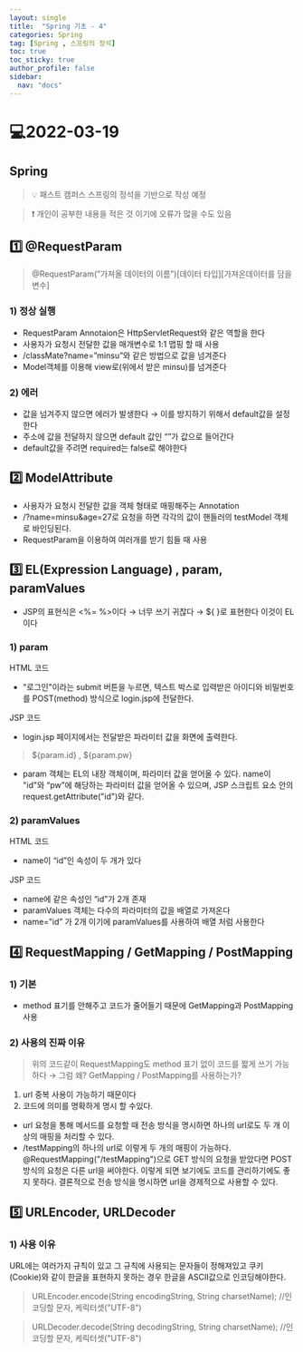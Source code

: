 ```yaml
---
layout: single
title:  "Spring 기초 - 4"
categories: Spring
tag: [Spring , 스프링의 정석]
toc: true
toc_sticky: true
author_profile: false
sidebar:
  nav: "docs"
---
```


# 💻2022-03-19

## Spring

<!--Quote-->
> 💡 패스트 캠퍼스 스프링의 정석을 기반으로 작성 예정

> ❗ 개인이 공부한 내용을 적은 것 이기에 오류가 많을 수도 있음



## 1️⃣ @RequestParam

> @RequestParam(”가져올 데이터의 이름”)[데이터 타입][가져온데이터를 담을 변수]


### 1) 정상 실행

<script src="https://gist.github.com/kimyeong96/239d15115131691ae4fa1df5f58cbf27.js"></script>

- RequestParam Annotaion은 HttpServletRequest와 같은 역할을 한다
- 사용자가 요청시 전달한 값을 매개변수로 1:1 맵핑 할 때 사용
- /classMate?name=”minsu”와 같은 방법으로 값을 넘겨준다
- Model객체를 이용해 view로(위에서 받은 minsu)를 넘겨준다

### 2) 에러

<script src="https://gist.github.com/kimyeong96/a8bb3183c9087d4628b1398d554d8f4d.js"></script>

- 값을 넘겨주지 않으면 에러가 발생한다 → 이를 방지하기 위해서 default값을 설정한다
- 주소에 값을 전달하지 않으면 default 값인 “”가 값으로 들어간다
- default값을 주려면 required는 false로 해야한다

## 2️⃣ ModelAttribute

<script src="https://gist.github.com/kimyeong96/7898082e6522d4dffffcdd545eb3f2ca.js"></script>

- 사용자가 요청시 전달한 값을 객체 형태로 매핑해주는 Annotation
- /?name=minsu&age=27로 요청을 하면 각각의 값이 핸들러의 testModel 객체로 바인딩된다.
- RequestParam을 이용하여 여러개를 받기 힘들 때 사용



## 3️⃣ EL(Expression Language) , param, paramValues

- JSP의 표현식은 <%= %>이다 → 너무 쓰기 귀찮다 → ${ }로 표현한다 이것이 EL이다

### 1) param

HTML 코드

<script src="https://gist.github.com/kimyeong96/a483915b743be84b42d4f6749ca44558.js"></script>

- "로그인"이라는 submit 버튼을 누르면, 텍스트 박스로 입력받은 아이디와 비밀번호를 POST(method) 방식으로 login.jsp에 전달한다.

JSP 코드

<script src="https://gist.github.com/kimyeong96/279cfae691403300747e193cf38d46f6.js"></script>

- login.jsp 페이지에서는 전달받은 파라미터 값을 화면에 출력한다.

> ${param.id} , ${param.pw}

- param 객체는 EL의 내장 객체이며, 파라미터 값을 얻어올 수 있다. name이  "id"와 “pw”에 해당하는 파라미터 값을 얻어올 수 있으며, JSP 스크립트 요소 안의request.getAttribute("id")와 같다.

### 2) paramValues

HTML 코드

<script src="https://gist.github.com/kimyeong96/15735f0f2a8db0033f6e59627e50186b.js"></script>

- name이 “id”인 속성이 두 개가 있다

JSP 코드

<script src="https://gist.github.com/kimyeong96/1e93dce486740e52d80fc465b35d7b1b.js"></script>

- name에  같은 속성인 “id”가 2개 존재
- paramValues 객체는 다수의 파라미터의 값을 배열로 가져온다
- name=”id” 가 2개 이기에 paramValues를 사용하여 배열 처럼 사용한다

## 4️⃣ RequestMapping / GetMapping / PostMapping

### 1) 기본

<script src="https://gist.github.com/kimyeong96/fcad4f267e7d9ef8136ab56d01716c70.js"></script>

- method 표기를 안해주고 코드가 줄어들기 때문에 GetMapping과 PostMapping 사용

### 2) 사용의 진짜 이유

<script src="https://gist.github.com/kimyeong96/b3b260dd89f09814b39835e768f0b24c.js"></script>

> 위의 코드같이 RequestMapping도 method 표기 없이 코드를 짧게 쓰기 가능하다 → 그럼 왜?  GetMapping / PostMapping를 사용하는가?
>

1. url 중복 사용이 가능하기 때문이다
2. 코드에 의미를 명확하게 명시 할 수있다.

<script src="https://gist.github.com/kimyeong96/fb80400fee136ab4dfce16daaec026ce.js"></script>

- url 요청을 통해 메서드를 요청할 때 전송 방식을 명시하면 하나의 url로도 두 개 이상의 매핑을 처리할 수 있다.
- /testMapping의 하나의 url로 이렇게 두 개의 매핑이 가능하다. @RequestMapping("/testMapping")으로 GET 방식의 요청을 받았다면 POST 방식의 요청은 다른 url을 써야한다. 이렇게 되면 보기에도 코드를 관리하기에도 좋지 못하다. 결론적으로 전송 방식을 명시하면 url을 경제적으로 사용할 수 있다.



## 5️⃣ URLEncoder, URLDecoder

### 1) 사용 이유

URL에는 여러가지 규칙이 있고 그 규칙에 사용되는 문자들이 정해져있고 쿠키(Cookie)와 같이 한글을 표현하지 못하는 경우 한글을 ASCII값으로 인코딩해야한다.

<script src="https://gist.github.com/kimyeong96/87053b47778b7abb67800a85981eb3a4.js"></script>

> URLEncoder.encode(String encodingString, String charsetName); //인코딩할 문자, 케릭터셋("UTF-8")
>

> URLDecoder.decode(String decodingString, String charsetName); //인코딩할 문자, 케릭터셋("UTF-8")
>